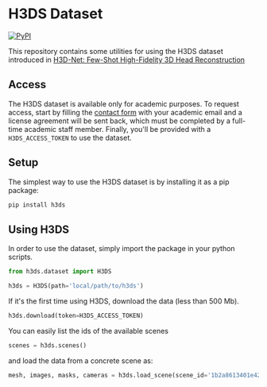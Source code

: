 # H3DS Dataset

[![PyPI](https://img.shields.io/pypi/v/h3ds?style=flat-square)](https://pypi.org/project/h3ds/)

This repository contains some utilities for using the H3DS dataset introduced in [H3D-Net: Few-Shot High-Fidelity 3D Head Reconstruction](https://arxiv.org/abs/2107.12512v1)

## Access
The H3DS dataset is available only for academic purposes. To request access, start by filling the [contact form](https://forms.gle/AH1hKXRdshWyk9e46) with your academic email and a license agreement will be sent back, which must be completed by a full-time academic staff member. Finally, you'll be provided with a `H3DS_ACCESS_TOKEN` to use the dataset.

## Setup
The simplest way to use the H3DS dataset is by installing it as a pip package:
```bash
pip install h3ds
```

## Using H3DS
In order to use the dataset, simply import the package in your python scripts.
```python
from h3ds.dataset import H3DS

h3ds = H3DS(path='local/path/to/h3ds')
```

If it's the first time using H3DS, download the data (less than 500 Mb).
```python
h3ds.download(token=H3DS_ACCESS_TOKEN)
```

You can easily list the ids of the available scenes
```python
scenes = h3ds.scenes()
```

and load the data from a concrete scene as:
```python
mesh, images, masks, cameras = h3ds.load_scene(scene_id='1b2a8613401e42a8')
```
